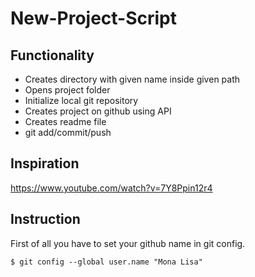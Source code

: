 # New-Project-Script

## Functionality
* Creates directory with given name inside given path
* Opens project folder
* Initialize local git repository
* Creates project on github using API 
* Creates readme file 
* git add/commit/push

## Inspiration
https://www.youtube.com/watch?v=7Y8Ppin12r4

## Instruction
First of all you have to set your github name in git config.
```
$ git config --global user.name "Mona Lisa"
```
